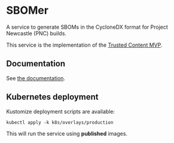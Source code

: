 # SBOMer

A service to generate SBOMs in the CycloneDX format for Project Newcastle (PNC) builds.

This service is the implementation of the [Trusted Content MVP](https://docs.engineering.redhat.com/x/F_49F).

## Documentation

See [the documentation](docs/index.md).

## Kubernetes deployment

Kustomize deployment scripts are available:

```
kubectl apply -k k8s/overlays/production
```

This will run the service using **published** images.

